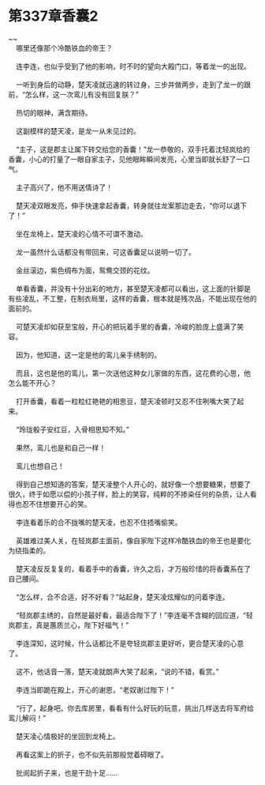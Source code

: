 # 第337章香囊2
~~<br>&nbsp;&nbsp;&nbsp;&nbsp;哪里还像那个冷酷铁血的帝王？<br><br>&nbsp;&nbsp;&nbsp;&nbsp;连李连，也似乎受到了他的影响，时不时的望向大殿门口，等着龙一的出现。<br><br>&nbsp;&nbsp;&nbsp;&nbsp;一听到身后的动静，楚天凌就迅速的转过身，三步并做两步，走到了龙一的跟前，“怎么样，这一次鸾儿有没有回复朕？”<br><br>&nbsp;&nbsp;&nbsp;&nbsp;热切的眼神，满含期待。<br><br>&nbsp;&nbsp;&nbsp;&nbsp;这副模样的楚天凌，是龙一从未见过的。<br><br>&nbsp;&nbsp;&nbsp;&nbsp;“主子，这是郡主让属下转交给您的香囊！”龙一恭敬的，双手托着沈轻岚给的香囊，小心的打量了一眼自家主子，见他眼眸瞬间发亮，心里当即就长舒了一口气。<br><br>&nbsp;&nbsp;&nbsp;&nbsp;主子高兴了，他不用送情诗了！<br><br>&nbsp;&nbsp;&nbsp;&nbsp;楚天凌双眼发亮，伸手快速拿起香囊，转身就往龙案那边走去，“你可以退下了！”<br><br>&nbsp;&nbsp;&nbsp;&nbsp;坐在龙椅上，楚天凌的心情不可谓不激动。<br><br>&nbsp;&nbsp;&nbsp;&nbsp;龙一虽然什么话都没有带回来，可这香囊足以说明一切了。<br><br>&nbsp;&nbsp;&nbsp;&nbsp;金丝滚边，紫色绸布为面，鸳鸯交颈的花纹。<br><br>&nbsp;&nbsp;&nbsp;&nbsp;单看香囊，并没有十分出彩的地方，甚至楚天凌都可以看出，这上面的针脚是有些凌乱，不工整，在制衣局里，这样的香囊，根本就是残次品，不能出现在他的面前的。<br><br>&nbsp;&nbsp;&nbsp;&nbsp;可楚天凌却如获至宝般，开心的把玩着手里的香囊，冷峻的脸庞上盛满了笑容。<br><br>&nbsp;&nbsp;&nbsp;&nbsp;因为，他知道，这一定是他的鸾儿亲手绣制的。<br><br>&nbsp;&nbsp;&nbsp;&nbsp;而且，这也是他的鸾儿，第一次送他这种女儿家做的东西，这花费的心思，他怎么能不开心？<br><br>&nbsp;&nbsp;&nbsp;&nbsp;打开香囊，看着一粒粒红艳艳的相思豆，楚天凌顿时又忍不住咧嘴大笑了起来。<br><br>&nbsp;&nbsp;&nbsp;&nbsp;“玲珑骰子安红豆，入骨相思知不知。”<br><br>&nbsp;&nbsp;&nbsp;&nbsp;果然，鸾儿也是和自己一样！<br><br>&nbsp;&nbsp;&nbsp;&nbsp;鸾儿也想自己！<br><br>&nbsp;&nbsp;&nbsp;&nbsp;得到自己想知道的答案，楚天凌整个人开心的，就好像一个想要糖果，想要了很久，终于如愿以偿的小孩子样，脸上的笑容，纯粹的不掺染任何的杂质，让人看得也忍不住想要开心的笑。<br><br>&nbsp;&nbsp;&nbsp;&nbsp;李连看着乐的合不拢嘴的楚天凌，也忍不住捂嘴偷笑。<br><br>&nbsp;&nbsp;&nbsp;&nbsp;英雄难过美人关，在轻岚郡主面前，像自家陛下这样冷酷铁血的帝王也是要化为绕指柔的。<br><br>&nbsp;&nbsp;&nbsp;&nbsp;楚天凌反反复复的，看着手中的香囊，许久之后，才万般珍惜的将香囊系在了自己腰间。<br><br>&nbsp;&nbsp;&nbsp;&nbsp;“怎么样，合不合适，好不好看？”站起身，楚天凌炫耀似的问着李连。<br><br>&nbsp;&nbsp;&nbsp;&nbsp;“轻岚郡主绣的，自然是最好看，最适合陛下了！”李连毫不含糊的回应道，“轻岚郡主，真是蕙质兰心，陛下好福气！”<br><br>&nbsp;&nbsp;&nbsp;&nbsp;李连深知，这时候，什么话都比不是夸轻岚郡主更好听，更合楚天凌的心意了。<br><br>&nbsp;&nbsp;&nbsp;&nbsp;这不，他话音一落，楚天凌就朗声大笑了起来，“说的不错，看赏。”<br><br>&nbsp;&nbsp;&nbsp;&nbsp;李连当即跪在殿上，开心的谢恩，“老奴谢过陛下！”<br><br>&nbsp;&nbsp;&nbsp;&nbsp;“行了，起身吧。你去库房里，看看有什么好玩的玩意，挑出几样送去将军府给鸾儿解闷！”<br><br>&nbsp;&nbsp;&nbsp;&nbsp;楚天凌心情极好的坐回到龙椅上。<br><br>&nbsp;&nbsp;&nbsp;&nbsp;再看这案上的折子，也不似先前那般觉着碍眼了。<br><br>&nbsp;&nbsp;&nbsp;&nbsp;批阅起折子来，也是干劲十足……<br><br>
                    

<script>_fwqdsqadxfw()</script>
<div><script>_dfwf1dw();</script></div>
<div><script>_dfwf1agdw();</script></div>
                